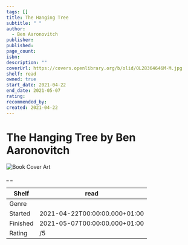 ```yaml
---
tags: []
title: The Hanging Tree
subtitle: " "
author:
  - Ben Aaronovitch
publisher: 
published: 
page_count: 
isbn: 
description: ""
coverUrl: https://covers.openlibrary.org/b/olid/OL28364646M-M.jpg
shelf: read
owned: true
start_date: 2021-04-22
end_date: 2021-05-07
rating: 
recommended_by: 
created: 2021-04-22
---
```


# The Hanging Tree by Ben Aaronovitch

![Book Cover Art](https://covers.openlibrary.org/b/olid/OL28364646M-M.jpg)

_ _

| Shelf | read |
| --- | --- |
| Genre |  |
| Started | 2021-04-22T00:00:00.000+01:00 |
| Finished | 2021-05-07T00:00:00.000+01:00 |
| Rating | /5 |

